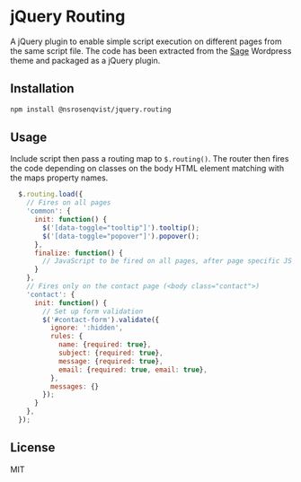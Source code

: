 jQuery Routing
==============

A jQuery plugin to enable simple script execution on different pages from the same
script file. The code has been extracted from the [Sage](https://github.com/roots/sage/)
Wordpress theme and packaged as a jQuery plugin.

## Installation

```bash
npm install @nsrosenqvist/jquery.routing
```

## Usage

Include script then pass a routing map to `$.routing()`. The router then fires the
code depending on classes on the body HTML element matching with the maps property
names.

```js
  $.routing.load({
    // Fires on all pages
    'common': {
      init: function() {
        $('[data-toggle="tooltip"]').tooltip();
        $('[data-toggle="popover"]').popover();
      },
      finalize: function() {
        // JavaScript to be fired on all pages, after page specific JS is fired
      }
    },
    // Fires only on the contact page (<body class="contact">)
    'contact': {
      init: function() {
        // Set up form validation
        $('#contact-form').validate({
          ignore: ':hidden',
          rules: {
            name: {required: true},
            subject: {required: true},
            message: {required: true},
            email: {required: true, email: true},
          },
          messages: {}
        });
      }
    },
  });
```

## License
MIT
